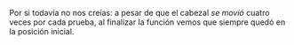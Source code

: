 Por si todavía no nos creías: a pesar de que el cabezal _se movió_ cuatro veces por cada prueba, al finalizar la función vemos que siempre quedó en la posición inicial.